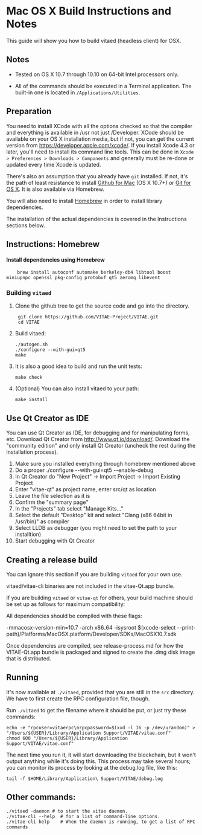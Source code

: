 Mac OS X Build Instructions and Notes
====================================
This guide will show you how to build vitaed (headless client) for OSX.

Notes
-----

* Tested on OS X 10.7 through 10.10 on 64-bit Intel processors only.

* All of the commands should be executed in a Terminal application. The
built-in one is located in `/Applications/Utilities`.

Preparation
-----------

You need to install XCode with all the options checked so that the compiler
and everything is available in /usr not just /Developer. XCode should be
available on your OS X installation media, but if not, you can get the
current version from https://developer.apple.com/xcode/. If you install
Xcode 4.3 or later, you'll need to install its command line tools. This can
be done in `Xcode > Preferences > Downloads > Components` and generally must
be re-done or updated every time Xcode is updated.

There's also an assumption that you already have `git` installed. If
not, it's the path of least resistance to install [Github for Mac](https://mac.github.com/)
(OS X 10.7+) or
[Git for OS X](https://code.google.com/p/git-osx-installer/). It is also
available via Homebrew.

You will also need to install [Homebrew](http://brew.sh) in order to install library
dependencies.

The installation of the actual dependencies is covered in the Instructions
sections below.

Instructions: Homebrew
----------------------

#### Install dependencies using Homebrew

        brew install autoconf automake berkeley-db4 libtool boost miniupnpc openssl pkg-config protobuf qt5 zeromq libevent

### Building `vitaed`

1. Clone the github tree to get the source code and go into the directory.

        git clone https://github.com/VITAE-Project/VITAE.git
        cd VITAE

2.  Build vitaed:

        ./autogen.sh
        ./configure --with-gui=qt5
        make

3.  It is also a good idea to build and run the unit tests:

        make check

4.  (Optional) You can also install vitaed to your path:

        make install

Use Qt Creator as IDE
------------------------
You can use Qt Creator as IDE, for debugging and for manipulating forms, etc.
Download Qt Creator from http://www.qt.io/download/. Download the "community edition" and only install Qt Creator (uncheck the rest during the installation process).

1. Make sure you installed everything through homebrew mentioned above
2. Do a proper ./configure --with-gui=qt5 --enable-debug
3. In Qt Creator do "New Project" -> Import Project -> Import Existing Project
4. Enter "vitae-qt" as project name, enter src/qt as location
5. Leave the file selection as it is
6. Confirm the "summary page"
7. In the "Projects" tab select "Manage Kits..."
8. Select the default "Desktop" kit and select "Clang (x86 64bit in /usr/bin)" as compiler
9. Select LLDB as debugger (you might need to set the path to your installtion)
10. Start debugging with Qt Creator

Creating a release build
------------------------
You can ignore this section if you are building `vitaed` for your own use.

vitaed/vitae-cli binaries are not included in the vitae-Qt.app bundle.

If you are building `vitaed` or `vitae-qt` for others, your build machine should be set up
as follows for maximum compatibility:

All dependencies should be compiled with these flags:

 -mmacosx-version-min=10.7
 -arch x86_64
 -isysroot $(xcode-select --print-path)/Platforms/MacOSX.platform/Developer/SDKs/MacOSX10.7.sdk

Once dependencies are compiled, see release-process.md for how the VITAE-Qt.app
bundle is packaged and signed to create the .dmg disk image that is distributed.

Running
-------

It's now available at `./vitaed`, provided that you are still in the `src`
directory. We have to first create the RPC configuration file, though.

Run `./vitaed` to get the filename where it should be put, or just try these
commands:

    echo -e "rpcuser=vitaerpc\nrpcpassword=$(xxd -l 16 -p /dev/urandom)" > "/Users/${USER}/Library/Application Support/VITAE/vitae.conf"
    chmod 600 "/Users/${USER}/Library/Application Support/VITAE/vitae.conf"

The next time you run it, it will start downloading the blockchain, but it won't
output anything while it's doing this. This process may take several hours;
you can monitor its process by looking at the debug.log file, like this:

    tail -f $HOME/Library/Application\ Support/VITAE/debug.log

Other commands:
-------

    ./vitaed -daemon # to start the vitae daemon.
    ./vitae-cli --help  # for a list of command-line options.
    ./vitae-cli help    # When the daemon is running, to get a list of RPC commands
